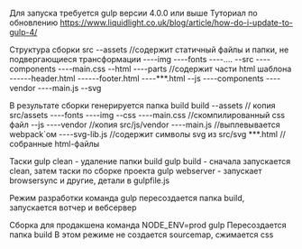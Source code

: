 Для запуска требуется gulp версии 4.0.0 или выше
Туториал по обновлению https://www.liquidlight.co.uk/blog/article/how-do-i-update-to-gulp-4/

Структура сборки
src
--assets //содержит статичный файлы и папки, не подвергающиеся трансформации
----img
----fonts
----....
--src
----components
----main.css
--html
----parts //содержит части html шаблона
------header.html
------footer.html
----***.html
--js
----components
----vendor
----main.js
--svg

В результате сборки генерируется папка build
build
--assets // копия src/assets
----fonts
----img
--css
----main.css //скомпилированный css файл
--js
----vendor //копия src/js/vendor
----main.js //выплевывается webpack`ом
----svg-lib.js //содержит символы svg из src/svg
***.html //собранные html-файлы

Таски
gulp clean - удаление папки build
gulp build - сначала запускается clean, затем таски по сборке проекта
gulp webserver - запускает browsersync
и другие, детали в gulpfile.js


Режим разработки
команда gulp
пересоздается папка build, запускается вотчер и вебсервер

Сборка для продакшена
команда NODE_ENV=prod gulp
Пересоздается папка build
В этом режиме не создается sourcemap, сжимается css